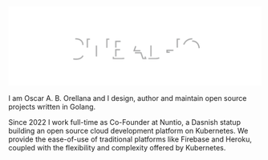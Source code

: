 ![SIBBAD-IO](header.svg)

I am Oscar A. B. Orellana and I design, author and maintain open source projects written in Golang.

Since 2022 I work full-time as Co-Founder at Nuntio, a Dasnish statup building an open source cloud development platform on Kubernetes. We provide the ease-of-use of traditional platforms like Firebase and Heroku, coupled with the flexibility and complexity offered by Kubernetes.

